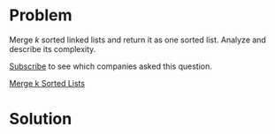 
# Problem

Merge _k_ sorted linked lists and return it as one sorted list. Analyze and
describe its complexity.

[Subscribe](/subscribe/) to see which companies asked this question.



[Merge k Sorted Lists](https://leetcode.com/problems/merge-k-sorted-lists)

# Solution




